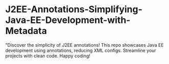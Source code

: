 # J2EE-Annotations-Simplifying-Java-EE-Development-with-Metadata
"Discover the simplicity of J2EE annotations! This repo showcases Java EE development using annotations, reducing XML configs. Streamline your projects with clean code. Happy coding!
